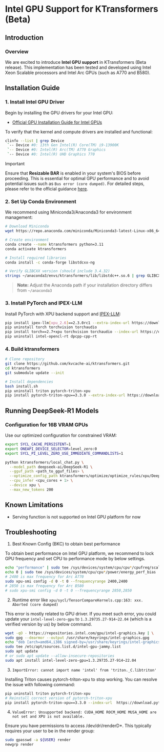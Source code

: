 # Intel GPU Support for KTransformers (Beta)

## Introduction

### Overview
We are excited to introduce **Intel GPU support** in KTransformers (Beta release). This implementation has been tested and developed using Intel Xeon Scalable processors and Intel Arc GPUs (such as A770 and B580).

## Installation Guide

### 1. Install Intel GPU Driver
Begin by installing the GPU drivers for your Intel GPU:
- [Official GPU Installation Guide for Intel GPUs](https://dgpu-docs.intel.com/driver/overview.html)

To verify that the kernel and compute drivers are installed and functional:

```bash
clinfo --list | grep Device
 `-- Device #0: 13th Gen Intel(R) Core(TM) i9-13900K
 `-- Device #0: Intel(R) Arc(TM) A770 Graphics
 `-- Device #0: Intel(R) UHD Graphics 770
```

> [!Important]
> Ensure that **Resizable BAR** is enabled in your system's BIOS before proceeding. This is essential for optimal GPU performance and to avoid potential issues such as `Bus error (core dumped)`. For detailed steps, please refer to the official guidance [here](https://www.intel.com/content/www/us/en/support/articles/000090831/graphics.html).

### 2. Set Up Conda Environment
We recommend using Miniconda3/Anaconda3 for environment management:

```bash
# Download Miniconda
wget https://repo.anaconda.com/miniconda/Miniconda3-latest-Linux-x86_64.sh

# Create environment
conda create --name ktransformers python=3.11
conda activate ktransformers

# Install required libraries
conda install -c conda-forge libstdcxx-ng

# Verify GLIBCXX version (should include 3.4.32)
strings ~/anaconda3/envs/ktransformers/lib/libstdc++.so.6 | grep GLIBCXX
```

> **Note:** Adjust the Anaconda path if your installation directory differs from `~/anaconda3`

### 3. Install PyTorch and IPEX-LLM
Install PyTorch with XPU backend support and [IPEX-LLM](https://github.com/intel/ipex-llm):

```bash
pip install ipex-llm[xpu_2.6]==2.3.0rc1 --extra-index-url https://download.pytorch.org/whl/xpu
pip uninstall torch torchvision torchaudio
pip install torch==2.7+xpu torchvision torchaudio --index-url https://download.pytorch.org/whl/test/xpu # install torch2.7
pip uninstall intel-opencl-rt dpcpp-cpp-rt
```

### 4. Build ktransformers

```bash
# Clone repository
git clone https://github.com/kvcache-ai/ktransformers.git
cd ktransformers
git submodule update --init

# Install dependencies
bash install.sh
pip uninstall triton pytorch-triton-xpu
pip install pytorch-triton-xpu==3.3.0 --extra-index-url https://download.pytorch.org/whl/xpu # to avoid potential triton import error
```

## Running DeepSeek-R1 Models

### Configuration for 16B VRAM GPUs
Use our optimized configuration for constrained VRAM:

```bash
export SYCL_CACHE_PERSISTENT=1
export ONEAPI_DEVICE_SELECTOR=level_zero:0
export SYCL_PI_LEVEL_ZERO_USE_IMMEDIATE_COMMANDLISTS=1

python ktransformers/local_chat.py \
  --model_path deepseek-ai/DeepSeek-R1 \
  --gguf_path <path_to_gguf_files> \
  --optimize_config_path ktransformers/optimize/optimize_rules/xpu/DeepSeek-V3-Chat.yaml \
  --cpu_infer <cpu_cores + 1> \
  --device xpu \
  --max_new_tokens 200
```

## Known Limitations
- Serving function is not supported on Intel GPU platform for now

## Troubleshooting
1. Best Known Config (BKC) to obtain best performance

To obtain best performance on Intel GPU platform, we recommend to lock GPU frequency and set CPU to performance mode by below settings.
```bash
echo "performance" | sudo tee /sys/devices/system/cpu/cpu*/cpufreq/scaling_governor
echo 0 | sudo tee /sys/devices/system/cpu/cpu*/power/energy_perf_bias
# 2400 is max frequency for Arc A770
sudo xpu-smi config -d 0 -t 0 --frequencyrange 2400,2400
# 2850 is max frequency for Arc B580
# sudo xpu-smi config -d 0 -t 0 --frequencyrange 2850,2850
```

2. Runtime error like `xpu/sycl/TensorCompareKernels.cpp:163: xxx. Aborted (core dumped)`

This error is mostly related to GPU driver. If you meet such error, you could update your `intel-level-zero-gpu` to `1.3.29735.27-914~22.04` (which is a verified version by us) by below command.
```bash
wget -qO - https://repositories.intel.com/gpu/intel-graphics.key | \
sudo gpg --dearmor --output /usr/share/keyrings/intel-graphics.gpg
echo "deb [arch=amd64,i386 signed-by=/usr/share/keyrings/intel-graphics.gpg] https://repositories.intel.com/gpu/ubuntu jammy client" | \
sudo tee /etc/apt/sources.list.d/intel-gpu-jammy.list
sudo apt update
# or sudo apt update --allow-insecure-repositories
sudo apt install intel-level-zero-gpu=1.3.29735.27-914~22.04
```

3. `ImportError: cannot import name 'intel' from 'triton._C.libtriton'`

Installing Triton causes pytorch-triton-xpu to stop working. You can resolve the issue with following command:
```bash
pip uninstall triton pytorch-triton-xpu
# Reinstall correct version of pytorch-triton-xpu
pip install pytorch-triton-xpu==3.3.0 --index-url  https://download.pytorch.org/whl/xpu
```

4. `ValueError: Unsupported backend: CUDA_HOME ROCM_HOME MUSA_HOME are not set and XPU is not available.`

Ensure you have permissions to access /dev/dri/renderD*. This typically requires your user to be in the render group:
```bash
sudo gpasswd -a ${USER} render
newgrp render
```
